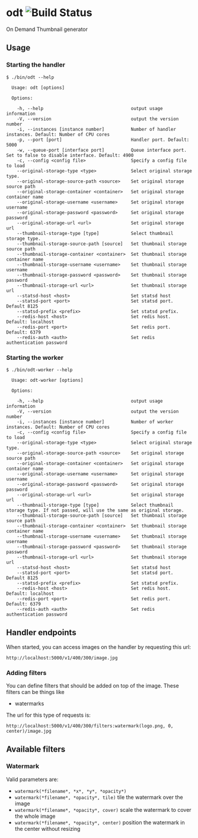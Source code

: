 odt ![Build Status](https://travis-ci.org/komola/odt.svg)
===

On Demand Thumbnail generator

Usage
-----

### Starting the handler

```
$ ./bin/odt --help

  Usage: odt [options]

  Options:

    -h, --help                                 output usage information
    -V, --version                              output the version number
    -i, --instances [instance number]          Number of handler instances. Default: Number of CPU cores
    -p, --port [port]                          Handler port. Default: 5000
    -w, --queue-port [interface port]          Queue interface port. Set to false to disable interface. Default: 4900
    -c, --config <config file>                 Specify a config file to load
    --original-storage-type <type>             Select original storage type.
    --original-storage-source-path <source>    Set original storage source path
    --original-storage-container <container>   Set original storage container name
    --original-storage-username <username>     Set original storage username
    --original-storage-password <password>     Set original storage password
    --original-storage-url <url>               Set original storage url
    --thumbnail-storage-type [type]            Select thumbnail storage type.
    --thumbnail-storage-source-path [source]   Set thumbnail storage source path
    --thumbnail-storage-container <container>  Set thumbnail storage container name
    --thumbnail-storage-username <username>    Set thumbnail storage username
    --thumbnail-storage-password <password>    Set thumbnail storage password
    --thumbnail-storage-url <url>              Set thumbnail storage url
    --statsd-host <host>                       Set statsd host
    --statsd-port <port>                       Set statsd port. Default 8125
    --statsd-prefix <prefix>                   Set statsd prefix.
    --redis-host <host>                        Set redis host. Default: localhost
    --redis-port <port>                        Set redis port. Default: 6379
    --redis-auth <auth>                        Set redis authentication password
```

### Starting the worker

```
$ ./bin/odt-worker --help

  Usage: odt-worker [options]

  Options:

    -h, --help                                 output usage information
    -V, --version                              output the version number
    -i, --instances [instance number]          Number of worker instances. Default: Number of CPU cores
    -c, --config <config file>                 Specify a config file to load
    --original-storage-type <type>             Select original storage type.
    --original-storage-source-path <source>    Set original storage source path
    --original-storage-container <container>   Set original storage container name
    --original-storage-username <username>     Set original storage username
    --original-storage-password <password>     Set original storage password
    --original-storage-url <url>               Set original storage url
    --thumbnail-storage-type [type]            Select thumbnail storage type. If not passed, will use the same as original storage.
    --thumbnail-storage-source-path [source]   Set thumbnail storage source path
    --thumbnail-storage-container <container>  Set thumbnail storage container name
    --thumbnail-storage-username <username>    Set thumbnail storage username
    --thumbnail-storage-password <password>    Set thumbnail storage password
    --thumbnail-storage-url <url>              Set thumbnail storage url
    --statsd-host <host>                       Set statsd host
    --statsd-port <port>                       Set statsd port. Default 8125
    --statsd-prefix <prefix>                   Set statsd prefix.
    --redis-host <host>                        Set redis host. Default: localhost
    --redis-port <port>                        Set redis port. Default: 6379
    --redis-auth <auth>                        Set redis authentication password
```

## Handler endpoints

When started, you can access images on the handler by requesting this url:

`http://localhost:5000/v1/400/300/image.jpg`

### Adding filters

You can define filters that should be added on top of the image. These filters
can be things like

* watermarks

The url for this type of requests is:

`http://localhost:5000/v1/400/300/filters:watermark(logo.png, 0, center)/image.jpg`

## Available filters

### Watermark
Valid parameters are:

* `watermark(*filename*, *x*, *y*, *opacity*)`
* `watermark(*filename*, *opacity*, tile)` tile the watermark over the image
* `watermark(*filename*, *opacity*, cover)` scale the watermark to cover the whole image
* `watermark(*filename*, *opacity*, center)` position the watermark in the center without resizing

